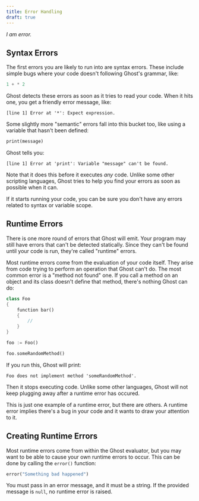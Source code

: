 ```yaml
---
title: Error Handling
draft: true
---
```


_I am error._

## Syntax Errors
The first errors you are likely to run into are syntax errors. These include simple bugs where your code doesn't following Ghost's grammar, like:

```dart
1 + * 2
```

Ghost detects these errors as soon as it tries to read your code. When it hits one, you get a friendly error message, like:

```
[line 1] Error at '*': Expect expression.
```

Some slightly more "semantic" errors fall into this bucket too, like using a variable that hasn't been defined:

```dart
print(message)
```

Ghost tells you:

```
[line 1] Error at 'print': Variable "message" can't be found.
```

Note that it does this before it executes _any_ code. Unlike some other scripting languages, Ghost tries to help you find your errors as soon as possible when it can.

If it starts running your code, you can be sure you don't have any errors related to syntax or variable scope.

## Runtime Errors
There is one more round of errors that Ghost will emit. Your program may still have errors that can't be detected statically. Since they can't be found until your code is run, they're called "runtime" errors.

Most runtime errors come from the evaluation of your code itself. They arise from code trying to perform an operation that Ghost can't do. The most common error is a "method not found" one. If you call a method on an object and its class doesn't define that method, there's nothing Ghost can do:

```dart
class Foo
{
    function bar()
    {
        //
    }
}

foo := Foo()

foo.someRandomMethod()
```

If you run this, Ghost will print:

```
Foo does not implement method 'someRandomMethod'.
```

Then it stops executing code. Unlike some other languages, Ghost will not keep plugging away after a runtime error has occured.

This is just one example of a runtime error, but there are others. A runtime error implies there's a bug in your code and it wants to draw your attention to it.

## Creating Runtime Errors
Most runtime errors come from within the Ghost evaluator, but you may want to be able to cause your own runtime errors to occur. This can be done by calling the `error()` function:

```dart
error("Something bad happened")
```

You must pass in an error message, and it must be a string. If the provided message is `null`, no runtime error is raised.